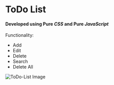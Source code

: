 # ToDo List

#### Developed using Pure _CSS_ and Pure _JavaScript_ 

Functionality:
  - Add
  - Edit
  - Delete
  - Search
  - Delete All

![ToDo-List Image]()
